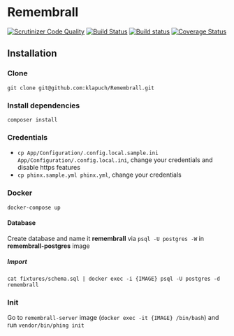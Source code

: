 # Remembrall
[![Scrutinizer Code Quality](https://scrutinizer-ci.com/g/klapuch/Remembrall/badges/quality-score.png?b=master)](https://scrutinizer-ci.com/g/klapuch/Remembrall/?branch=master) [![Build Status](https://travis-ci.org/klapuch/Remembrall.svg?branch=master)](https://travis-ci.org/klapuch/Remembrall) [![Build status](https://ci.appveyor.com/api/projects/status/jea6op0tyx3w9atm/branch/master?svg=true)](https://ci.appveyor.com/project/facedown/remembrall/branch/master) [![Coverage Status](https://coveralls.io/repos/github/klapuch/Remembrall/badge.svg?branch=master)](https://coveralls.io/github/klapuch/Remembrall?branch=master)

## Installation
### Clone
`git clone git@github.com:klapuch/Remembrall.git`
### Install dependencies
`composer install`
### Credentials
- `cp App/Configuration/.config.local.sample.ini App/Configuration/.config.local.ini`, change your credentials and disable https features
- `cp phinx.sample.yml phinx.yml`, change your credentials
### Docker
`docker-compose up`
#### Database
Create database and name it **remembrall** via `psql -U postgres -W` in **remembrall-postgres** image
##### Import
`cat fixtures/schema.sql | docker exec -i {IMAGE} psql -U postgres -d remembrall`
### Init
Go to `remembrall-server` image (`docker exec -it {IMAGE} /bin/bash`) and run `vendor/bin/phing init`
